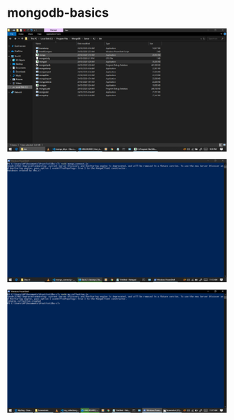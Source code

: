 # mongodb-basics

![](screenshots/mongodb-path.png)

![](screenshots/db-connect.png)

![](screenshots/create-collection.png)
